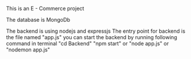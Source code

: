 This is an E - Commerce project 

The database is MongoDb

The backend is using nodejs and expressjs
The entry point for backend is the file named "app.js"
you can start the backend by running following command in terminal
    "cd Backend"
    "npm start" or "node app.js" or "nodemon app.js" 